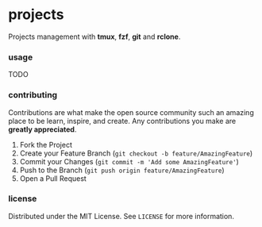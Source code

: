 # projects

Projects management with **tmux**, **fzf**, **git** and **rclone**.

### usage

TODO

### contributing

Contributions are what make the open source community such an amazing place to be learn, inspire, and create. Any contributions you make are **greatly appreciated**.

1. Fork the Project
2. Create your Feature Branch (`git checkout -b feature/AmazingFeature`)
3. Commit your Changes (`git commit -m 'Add some AmazingFeature'`)
4. Push to the Branch (`git push origin feature/AmazingFeature`)
5. Open a Pull Request

### license

Distributed under the MIT License. See `LICENSE` for more information.
